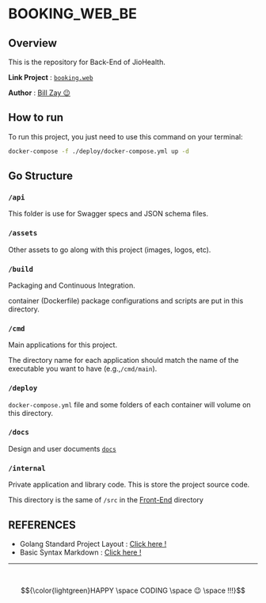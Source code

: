 # BOOKING_WEB_BE

## Overview
This is the repository for Back-End of JioHealth.

**Link Project** : [`booking.web`](https://github.com/booking-web)

**Author** : [Bill Zay 😉](https://github.com/billzayy)

## How to run
To run this project, you just need to use this command on your terminal:

```bash
docker-compose -f ./deploy/docker-compose.yml up -d
```

<!-- ***<span style="color:red;">P/S</span>*** : Before run this project, you need to contact with author or create a `.env` file inside `/internal` with this template : -->

<!-- ```properties
PORT=<port-number>
DB_PATH="postgresql://<username>:<password>@<ip>:<port>/<database-name>?sslmode=disable"
``` -->

## Go Structure
### `/api`
This folder is use for Swagger specs and JSON schema files.
### `/assets`
Other assets to go along with this project (images, logos, etc).
### `/build`
Packaging and Continuous Integration.

container (Dockerfile) package configurations and scripts are put in this directory.
### `/cmd`
Main applications for this project.

The directory name for each application should match the name of the executable you want to have (e.g.,`/cmd/main`).
### `/deploy`
`docker-compose.yml` file and some folders of each container will volume on this directory.
### `/docs`
Design and user documents [`docs`](docs/ReadMe.md)
### `/internal`
Private application and library code. This is store the project source code.

This directory is the same of `/src` in the [Front-End](https://github.com/booking-web/Booking_Web_FE) directory

## REFERENCES
* Golang Standard Project Layout : [Click here !](https://github.com/golang-standards/project-layout)
* Basic Syntax Markdown : [Click here !](https://docs.github.com/en/get-started/writing-on-github/getting-started-with-writing-and-formatting-on-github/basic-writing-and-formatting-syntax#links)

---
<br>

$${\color{lightgreen}HAPPY \space CODING \space 😉 \space !!!}$$	
